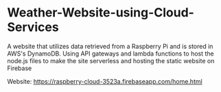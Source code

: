 # Weather-Website-using-Cloud-Services
A website that utilizes data retrieved from a Raspberry Pi and is stored in AWS's DynamoDB. Using API gateways and lambda functions to host the node.js files to make the site serverless and hosting the static website on Firebase

Website: https://raspberry-cloud-3523a.firebaseapp.com/home.html
